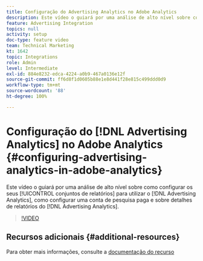```yaml
---
title: Configuração do Advertising Analytics no Adobe Analytics
description: Este vídeo o guiará por uma análise de alto nível sobre como configurar os seus conjuntos de relatórios para utilizar o Advertising Analytics, como configurar uma conta de pesquisa paga e sobre detalhes de relatórios do Advertising Analytics.
feature: Advertising Integration
topics: null
activity: setup
doc-type: feature video
team: Technical Marketing
kt: 1642
topic: Integrations
role: Admin
level: Intermediate
exl-id: 884e8232-edca-4224-a0b9-467a0136e12f
source-git-commit: ff6d8f1d0605b88e1e8d441f28e815c499ddd0d9
workflow-type: tm+mt
source-wordcount: '88'
ht-degree: 100%

---
```


# Configuração do [!DNL Advertising Analytics] no Adobe Analytics {#configuring-advertising-analytics-in-adobe-analytics}

Este vídeo o guiará por uma análise de alto nível sobre como configurar os seus [!UICONTROL conjuntos de relatórios] para utilizar o [!DNL Advertising Analytics], como configurar uma conta de pesquisa paga e sobre detalhes de relatórios do [!DNL Advertising Analytics].

>[!VIDEO](https://video.tv.adobe.com/v/23119/?quality=12)

## Recursos adicionais {#additional-resources}

Para obter mais informações, consulte a [documentação do recurso](https://experienceleague.adobe.com/docs/analytics/integration/advertising-analytics/overview.html?lang=pt-BR)
